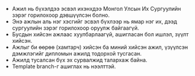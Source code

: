 * Ажил нь бүхэлдээ эсвэл ихэнхдээ Монгол Улсын Их Сургуулийн зэрэг горилохоор дэвшүүлсэн болно.
* Энэ ажлын аль нэг хэсгийг эсвэл бүхлээр нь ямар нэг их, дээд сургуулийн зэрэг горилохоор оруулж байгаагүй.
* Бусдын хийсэн ажлаас хуулбарлаагүй, ашигласан бол ишлэл, зүүлт хийсэн.
* Ажлыг би өөрөө (хамтарч) хийсэн ба миний хийсэн ажил, үзүүлсэн дэмжлэгийг дипломын ажилд тодорхой тусгасан. 
* Ажилд тусалсан бүх эх сурвалжид талархаж байна.
* Template branch-г ашиглах нь нээлттэй.
